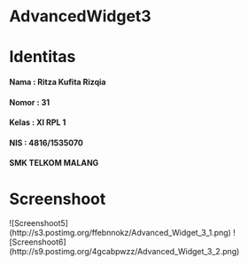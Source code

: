 # AdvancedWidget3
<h1>Identitas</h1>
<h4>Nama : Ritza Kufita Rizqia</h4>
<h4>Nomor : 31</h4>
<h4>Kelas : XI RPL 1</h4>
<h4> NIS : 4816/1535070 </h4>
<h4> SMK TELKOM MALANG </h4>
<h1>Screenshoot</h1>
![Screenshoot5](http://s3.postimg.org/ffebnnokz/Advanced_Widget_3_1.png)
![Screenshoot6](http://s9.postimg.org/4gcabpwzz/Advanced_Widget_3_2.png)
